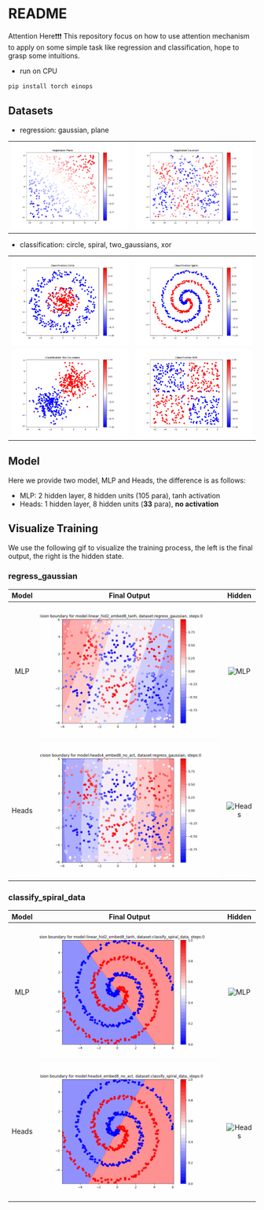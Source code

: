 # README

Attention Here❗❗❗ This repository focus on how to use attention mechanism to apply on some simple task like regression and classification, hope to grasp some intuitions.

- run on CPU

```bash
pip install torch einops
```

## Datasets

- regression: gaussian, plane

<table>
    <tr>
        <td colspan="1" align=center>
            <img src="images\regression_plane.png" width="300px" alt="regression_plane">
        </td>
        <td colspan="1" align=center>
            <img src="images\regression_gaussian.png" width="300px" alt="regression_sin">
        </td>
    </tr>    
</table>

- classification: circle, spiral, two_gaussians, xor

<table>
    <tr>
        <td colspan="1" align=center>
            <img src="images\classification_circle.png" width="300px" alt="classification_circle">
        </td>
        <td colspan="1" align=center>
            <img src="images\classification_spiral.png" width="300px" alt="classification_spiral">
        </td>
    </tr>    
    <tr>
        <td colspan="1" align=center>
            <img src="images\classification_two_gaussians.png" width="300px" alt="classification_two_gaussians">
        </td>
        <td colspan="1" align=center>
            <img src="images\classification_xor.png" width="300px" alt="classification_xor">
        </td>
    </tr>
</table>

## Model

Here we provide two model, MLP and Heads, the difference is as follows:

- MLP: 2 hidden layer, 8 hidden units (105 para), tanh activation 
- Heads: 1 hidden layer, 8 hidden units (**33** para), **no activation** 

## Visualize Training

We use the following gif to visualize the training process, the left is the final output, the right is the hidden state.

### regress_gaussian

| Model | Final Output | Hidden |
| :---: | :---: | :---: |
| MLP | ![MLP](./visualize_train/regression/linear/fin_16.gif) | ![MLP](./visualize_train/regression/linear/hid_16.gif) |
| Heads | ![Heads](./visualize_train/regression/heads/fin_16.gif) | ![Heads](./visualize_train/regression/heads/hid_16.gif) |

### classify_spiral_data

| Model | Final Output | Hidden |
| :---: | :---: | :---: |
| MLP | ![MLP](./visualize_train/classification/linear/fin_16.gif) | ![MLP](./visualize_train/classification/linear/hid_16.gif) |
| Heads | ![Heads](./visualize_train/classification/heads/fin_16.gif) | ![Heads](./visualize_train/classification/heads/hid_16.gif) |